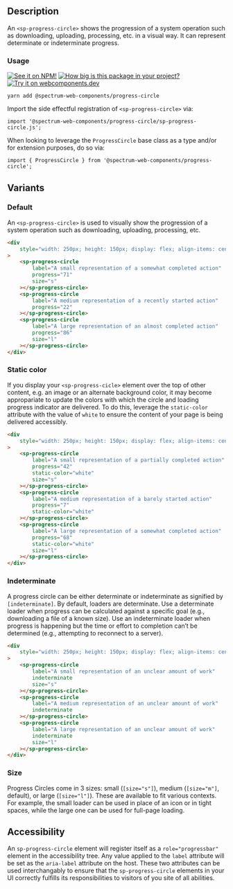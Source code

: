 ## Description

An `<sp-progress-circle>` shows the progression of a system operation such as downloading, uploading, processing, etc. in a visual way. It can represent determinate or indeterminate progress.

### Usage

[![See it on NPM!](https://img.shields.io/npm/v/@spectrum-web-components/progress-circle?style=for-the-badge)](https://www.npmjs.com/package/@spectrum-web-components/progress-circle)
[![How big is this package in your project?](https://img.shields.io/bundlephobia/minzip/@spectrum-web-components/progress-circle?style=for-the-badge)](https://bundlephobia.com/result?p=@spectrum-web-components/progress-circle)
[![Try it on webcomponents.dev](https://img.shields.io/badge/Try%20it%20on-webcomponents.dev-green?style=for-the-badge)](https://webcomponents.dev/edit/collection/fO75441E1Q5ZlI0e9pgq/LfliuY0UocICDCBr21uy/src/index.ts)

```
yarn add @spectrum-web-components/progress-circle
```

Import the side effectful registration of `<sp-progress-circle>` via:

```
import '@spectrum-web-components/progress-circle/sp-progress-circle.js';
```

When looking to leverage the `ProgressCircle` base class as a type and/or for extension purposes, do so via:

```
import { ProgressCircle } from '@spectrum-web-components/progress-circle';
```

## Variants

### Default

An `<sp-progress-circle>` is used to visually show the progression of a system operation such as downloading, uploading, processing, etc.

```html
<div
    style="width: 250px; height: 150px; display: flex; align-items: center; justify-content: space-around;"
>
    <sp-progress-circle
        label="A small representation of a somewhat completed action"
        progress="71"
        size="s"
    ></sp-progress-circle>
    <sp-progress-circle
        label="A medium representation of a recently started action"
        progress="22"
    ></sp-progress-circle>
    <sp-progress-circle
        label="A large representation of an almost completed action"
        progress="86"
        size="l"
    ></sp-progress-circle>
</div>
```

### Static color

If you display your `<sp-progress-cicle>` element over the top of other content, e.g. an image or an alternate background color, it may become appropariate to update the colors with which the circle and loading progress indicator are delivered. To do this, leverage the `static-color` attribute with the value of `white` to ensure the content of your page is being delivered accessibly.

```html
<div
    style="width: 250px; height: 150px; display: flex; align-items: center; justify-content: space-around;  background-color: rgba(0,0,0,0.4);"
>
    <sp-progress-circle
        label="A small representation of a partially completed action"
        progress="42"
        static-color="white"
        size="s"
    ></sp-progress-circle>
    <sp-progress-circle
        label="A medium representation of a barely started action"
        progress="7"
        static-color="white"
    ></sp-progress-circle>
    <sp-progress-circle
        label="A large representation of a somewhat completed action"
        progress="68"
        static-color="white"
        size="l"
    ></sp-progress-circle>
</div>
```

### Indeterminate

A progress circle can be either determinate or indeterminate as signified by `[indeterminate]`. By default, loaders are determinate. Use a determinate loader when progress can be calculated against a specific goal (e.g., downloading a file of a known size). Use an indeterminate loader when progress is happening but the time or effort to completion can’t be determined (e.g., attempting to reconnect to a server).

```html
<div
    style="width: 250px; height: 150px; display: flex; align-items: center; justify-content: space-around;"
>
    <sp-progress-circle
        label="A small representation of an unclear amount of work"
        indeterminate
        size="s"
    ></sp-progress-circle>
    <sp-progress-circle
        label="A medium representation of an unclear amount of work"
        indeterminate
    ></sp-progress-circle>
    <sp-progress-circle
        label="A large representation of an unclear amount of work"
        indeterminate
        size="l"
    ></sp-progress-circle>
</div>
```

### Size

Progress Circles come in 3 sizes: small (`[size="s"]`), medium (`[size="m"]`, default), or large (`[size="l"]`). These are available to fit various contexts. For example, the small loader can be used in place of an icon or in tight spaces, while the large one can be used for full-page loading.

## Accessibility

An `sp-progress-circle` element will register itself as a `role="progressbar"` element in the accessibility tree. Any value applied to the `label` attribute will be set as the `aria-label` attribute on the host. These two attributes can be used interchangably to ensure that the `sp-progress-circle` elements in your UI correctly fulfills its responsibilities to visitors of you site of all abilities.
